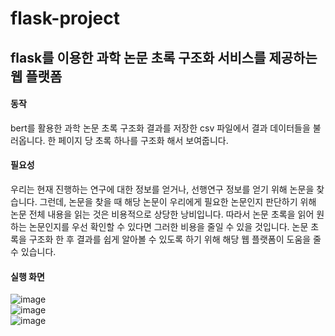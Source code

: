 # flask-project

## flask를 이용한 과학 논문 초록 구조화 서비스를 제공하는 웹 플랫폼 

#### 동작
bert를 활용한 과학 논문 초록 구조화 결과를 저장한 csv 파일에서 결과 데이터들을 불러옵니다.
한 페이지 당 초록 하나를 구조화 해서 보여줍니다.

#### 필요성 
우리는 현재 진행하는 연구에 대한 정보를 얻거나, 선행연구 정보를 얻기 위해 논문을 찾습니다. 
그런데, 논문을 찾을 때 해당 논문이 우리에게 필요한 논문인지 판단하기 위해 논문 전체 내용을 읽는 것은 비용적으로 상당한 낭비입니다. 
따라서 논문 초록을 읽어 원하는 논문인지를 우선 확인할 수 있다면 그러한 비용을 줄일 수 있을 것입니다.
논문 초록을 구조화 한 후 결과를 쉽게 알아볼 수 있도록 하기 위해 해당 웹 플랫폼이 도움을 줄 수 있습니다.  

#### 실행 화면
![image](https://user-images.githubusercontent.com/26339800/109657452-dd276200-7ba8-11eb-9898-5729f634758e.png)  
![image](https://user-images.githubusercontent.com/26339800/109657567-fb8d5d80-7ba8-11eb-88d3-67c6799c3765.png)  
![image](https://user-images.githubusercontent.com/26339800/109657642-11028780-7ba9-11eb-8f7d-771c51ee8773.png)  
